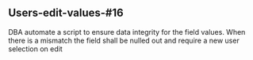 ## Users-edit-values-#16
DBA automate a script to ensure data integrity for the field values. When there is a mismatch the field shall be nulled out and require a new user selection on edit 
